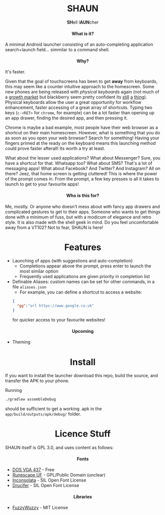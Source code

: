 <h1 align="center">SHAUN</h1>
<p align="center"><b>SH</b>ell l<b>AUN</b>cher</p>

<h4 align="center">What is it?</h4>

A minimal Android launcher consisting of an auto-completing application search+launch field... simmilar to a command shell.

<h4 align="center">Why?</h4>

It's faster.

Given that the goal of touchscreens has been to get **away** from keyboards, this may seem like a counter intuitive approach to the homescreen. Some new phones are being released with *physical keyboards* again (not much of a [growth market](https://trends.google.com/trends/explore?q=android%20physical%20keyboard&date=all) but blackberry seem pretty confident its [still](https://www.gsmarena.com/blackberry_passport-6457.php) [a](https://www.blackberrymobile.com/uk/keyone/) [thing](https://www.pocket-lint.com/phones/news/blackberry/143328-blackberry-key-2-specs-release-date-features-details)). Physical keyboards allow the user a great opportunity for workflow enhancement, faster accessing of a great array of shortcuts. Typing two keys (`c-<RET>` for `chrome`, for example) can be a lot faster than opening up an app drawer, finding the desired app, and then pressing it. 

Chrome is maybe a bad example, most people have their web browser as a shortcut on their main homescreen. However, what is something that you do as soon as you open your web browser? Search for something! Having your fingers primed at the ready on the keyboard means this launching method could prove faster afterall! Its worth a try at least.

What about the lesser used applications? What about Messenger? Sure, you have a shortcut for that. Whatsapp too? What about SMS? That's a lot of messaging apps! What about Facebook? And Twitter? And Instagram? All on there? Jeez, that home screen is getting cluttered! This is where the power of the prompt comes in. From the prompt, a few key presses is all it takes to launch to get to your favourite apps!

<h4 align="center">Who is this for?</h4>

Me, mostly. Or anyone who doesn't mess about with fancy app drawers and complicated gestures to get to their apps. Someone who wants to get things done with a minimum of fuss, but with a modicum of elegance and retro style. It is also made with the shell geek in mind. Do you feel uncomfortable away from a VT102? Not to fear, SHAUN is here!

<h1 align="center">Features</h1>

  * Launching of apps (with suggestions and auto-completion)
    * Completions appear above the prompt, press enter to launch the most similar option
    * Frequently used applications are given priority in completion list
  * Definable Aliases: custom names can be set for other commands, in a file `aliases.json`
    * For example, you can define a shortcut to access a website:
    ```JSON
    {
      "gg":"url https://www.google.co.uk"
    }
    ```
    for quicker access to your favourite websites!
  
<h4 align="center">Upcoming</h4>

  * Theming

<h1 align="center">Install</h1>

If you want to install the launcher download this repo, build the source, and transfer the APK to your phone.

Running 
```bash
./gradlew assembleDebug
```
should be sufficient to get a working .apk in the `app/build/outputs/apk/debug/` folder.

<h1 align="center">Licence Stuff</h1>

SHAUN itself is GPL 3.0, and uses content as follows:

<h4 align="center"> Fonts </h4>

  * [DOS VGA 437](https://www.dafont.com/perfect-dos-vga-437.font) - Free
  * [Runescape UF](https://www.dafont.com/runescape-uf.font) - GPL/Public Domain (unclear)
  * [Inconsolata](https://levien.com/type/myfonts/inconsolata.html) - SIL Open Font License
  * [Drucifer](https://github.com/drucifer/drucifer-monospace) - SIL Open Font License

<h4 align="center"> Libraries </h4>

  * [FuzzyWuzzy](https://github.com/xdrop/fuzzywuzzy) - MIT License

